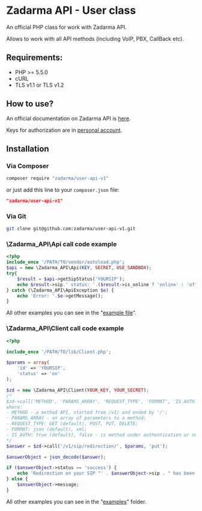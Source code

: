 # Zadarma API - User class
An official PHP class for work with Zadarma API.

Allows to work with all API methods (including VoIP, PBX, CallBack etc).

## Requirements:
- PHP >= 5.5.0
- cURL
- TLS v1.1 or TLS v1.2

## How to use?
An official documentation on Zadarma API is [here](https://zadarma.com/support/api/).

Keys for authorization are in [personal account](https://my.zadarma.com/api/).

## Installation
### Via Сomposer
```sh
composer require "zadarma/user-api-v1"
```
or just add this line to your `composer.json` file:
```json
"zadarma/user-api-v1"
```

### Via Git
```sh
git clone git@github.com:zadarma/user-api-v1.git
```

###  \Zadarma_API\Api call code example
```php
<?php
include_once '/PATH/TO/vendor/autoload.php'; 
$api = new \Zadarma_API\Api(KEY, SECRET, USE_SANDBOX);
try{
    $result = $api->getSipStatus('YOURSIP');
    echo $result->sip.' status: '.($result->is_online ? 'online' : 'offline');
} catch (\Zadarma_API\ApiException $e) {
    echo 'Error: '.$e->getMessage();
}

```
All other examples you can see in the "[example file](https://github.com/zadarma/user-api-v1/tree/master/examples/index.php)".

###  \Zadarma_API\Client call code example
```php
<?php

include_once '/PATH/TO/lib/Client.php';

$params = array(
    'id' => 'YOURSIP',
    'status' => 'on'
);

$zd = new \Zadarma_API\Client(YOUR_KEY, YOUR_SECRET);
/*
$zd->call('METHOD', 'PARAMS_ARRAY', 'REQUEST_TYPE', 'FORMAT', 'IS_AUTH');
where:
- METHOD - a method API, started from /v1/ and ended by '/';
- PARAMS_ARRAY - an array of parameters to a method;
- REQUEST_TYPE: GET (default), POST, PUT, DELETE;
- FORMAT: json (default), xml;
- IS_AUTH: true (default), false - is method under authentication or not.
*/
$answer = $zd->call('/v1/sip/redirection/', $params, 'put');

$answerObject = json_decode($answer);

if ($answerObject->status == 'success') {
    echo 'Redirection on your SIP "' . $answerObject->sip . " has been changed to " . $answerObject->current_status . ".";
} else {
    $answerObject->message;
}
```

All other examples you can see in the "[examples](https://github.com/zadarma/user-api-v1/tree/master/examples)" folder.
